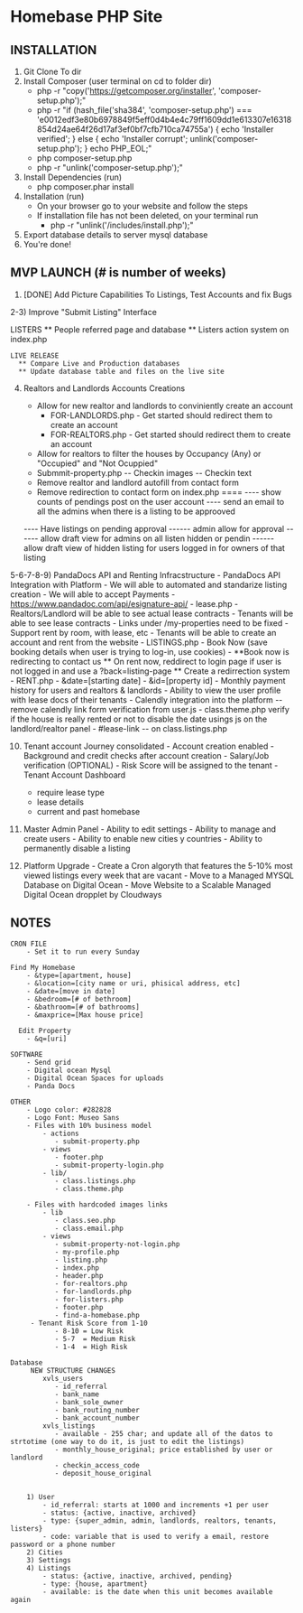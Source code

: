 # Homebase PHP Site

## INSTALLATION
 1) Git Clone To dir
 2) Install Composer (user terminal on cd to folder dir)
    - php -r "copy('https://getcomposer.org/installer', 'composer-setup.php');"
    - php -r "if (hash_file('sha384', 'composer-setup.php') === 'e0012edf3e80b6978849f5eff0d4b4e4c79ff1609dd1e613307e16318854d24ae64f26d17af3ef0bf7cfb710ca74755a') { echo 'Installer verified'; } else { echo 'Installer corrupt'; unlink('composer-setup.php'); } echo PHP_EOL;"
    - php composer-setup.php
    - php -r "unlink('composer-setup.php');"
 3) Install Dependencies (run)
    - php composer.phar install
 4) Installation (run)
    - On your browser go to your website and follow the steps
    - If installation file has not been deleted, on your terminal run
        - php -r "unlink('/includes/install.php');"
 5) Export database details to server mysql database
 6) You're done!

## MVP LAUNCH (# is number of weeks)

 1) [DONE] Add Picture Capabilities To Listings, Test Accounts and fix Bugs
    
 2-3) Improve "Submit Listing" Interface

   LISTERS
      ** People referred page and database
      ** Listers action system on index.php

    LIVE RELEASE
      ** Compare Live and Production databases
      ** Update database table and files on the live site

 4) Realtors and Landlords Accounts Creations
    - Allow for new realtor and landlords to conviniently create an account
      - FOR-LANDLORDS.php - Get started should redirect them to create an account
      - FOR-REALTORS.php - Get started should redirect them to create an account
    - Allow for realtors to filter the houses by Occupancy (Any) or "Occupied" and "Not Ocuppied"
    - Submmit-property.php
      -- Checkin images
      -- Checkin text
    - Remove realtor and landlord autofill from contact form
    - Remove redirection to contact form on index.php
    ====
    ---- show counts of pendings post on the user account 
    ---- send an email to all the admins when there is a listing to be approoved

     ---- Have listings on pending approval
      ------ admin allow for approval
      ------ allow draft view for admins on all listen hidden or pendin
      ------ allow draft view of hidden listing for users logged in for owners of that listing

 5-6-7-8-9) PandaDocs API and Renting Infracstructure
    - PandaDocs API Integration with Platform
      - We will able to automated and standarize listing creation
      - We will able to accept Payments
      - https://www.pandadoc.com/api/esignature-api/
    - lease.php
      - Realtors/Landlord will be able to see actual lease contracts
      - Tenants will be able to see lease contracts
      - Links under /my-properties need to be fixed
      - Support rent by room, with lease, etc
    - Tenants will be able to create an account and rent from the website
    - LISTINGS.php
      - Book Now (save booking details when user is trying to log-in, use cookies)
      - **Book now is redirecting to contact us
      ** On rent now, reddirect to login page if user is not logged in and use a ?back=listing-page
      ** Create a redirrection system
    - RENT.php
      - &date=[starting date]
      - &id=[property id]
    - Monthly payment history for users and realtors & landlords
    - Ability to view the user profile with lease docs of their tenants
    - Calendly integration into the platform
      -- remove calendly link form verification from user.js
    - class.theme.php verify if the house is really rented or not to disable the date usings js on the landlord/realtor panel
    - #lease-link -- on class.listings.php
    
 10) Tenant account Journey consolidated
    - Account creation enabled
    - Background and credit checks after account creation
    - Salary/Job verification (OPTIONAL)
    - Risk Score will be assigned to the tenant
    - Tenant Account Dashboard
      - require lease type
      - lease details
      - current and past homebase

 11) Master Admin Panel
    - Ability to edit settings
    - Ability to manage and create users
    - Ability to enable new cities y countries
    - Ability to permanently disable a listing

 12) Platform Upgrade
    - Create a Cron algoryth that features the 5-10% most viewed listings every week that are vacant
    - Move to a Managed MYSQL Database on Digital Ocean
    - Move Website to a Scalable Managed Digital Ocean dropplet by Cloudways

## NOTES
    CRON FILE
        - Set it to run every Sunday

    Find My Homebase
        - &type=[apartment, house]
        - &location=[city name or uri, phisical address, etc]
        - &date=[move in date]
        - &bedroom=[# of bethroom]
        - &bathroom=[# of bathrooms]
        - &maxprice=[Max house price]

      Edit Property
        - &q=[uri]

    SOFTWARE
        - Send grid
        - Digital ocean Mysql 
        - Digital Ocean Spaces for uploads
        - Panda Docs

    OTHER
        - Logo color: #282828
        - Logo Font: Museo Sans
        - Files with 10% business model
            - actions
               - submit-property.php
            - views
               - footer.php
               - submit-property-login.php
            - lib/
               - class.listings.php
               - class.theme.php

        - Files with hardcoded images links
            - lib
               - class.seo.php
               - class.email.php
            - views
               - submit-property-not-login.php
               - my-profile.php
               - listing.php
               - index.php
               - header.php
               - for-realtors.php
               - for-landlords.php
               - for-listers.php
               - footer.php
               - find-a-homebase.php
         - Tenant Risk Score from 1-10
               - 8-10 = Low Risk
               - 5-7  = Medium Risk
               - 1-4  = High Risk

    Database
         NEW STRUCTURE CHANGES
            xvls_users
               - id_referral
               - bank_name
               - bank_sole_owner
               - bank_routing_number
               - bank_account_number
            xvls_listings
               - available - 255 char; and update all of the datos to strtotime (one way to do it, is just to edit the listings)
               - monthly_house_original; price established by user or landlord
               - checkin_access_code
               - deposit_house_original
            
               
        1) User
            - id_referral: starts at 1000 and increments +1 per user
            - status: {active, inactive, archived}
            - type: {super_admin, admin, landlords, realtors, tenants, listers}
            - code: variable that is used to verify a email, restore password or a phone number
        2) Cities
        3) Settings
        4) Listings
            - status: {active, inactive, archived, pending}
            - type: {house, apartment}
            - available: is the date when this unit becomes available again


